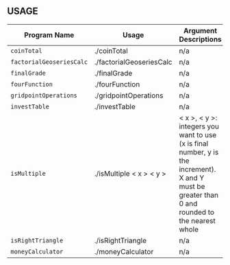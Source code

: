 ## USAGE

| Program Name | Usage | Argument Descriptions |
| ------------ | ----- | --------------------- |
| `coinTotal` | ./coinTotal | n/a |
| `factorialGeoseriesCalc` | ./factorialGeoseriesCalc | n/a |
| `finalGrade` | ./finalGrade | n/a |
| `fourFunction` | ./fourFunction | n/a |
| `gridpointOperations` | ./gridpointOperations | n/a |
| `investTable` | ./investTable | n/a |
| `isMultiple` | ./isMultiple < x > < y > | < x >, < y >: integers you want to use (x is final number, y is the increment). X and Y must be greater than 0 and rounded to the nearest whole |
| `isRightTriangle` | ./isRightTriangle | n/a |
| `moneyCalculator` | ./moneyCalculator | n/a |